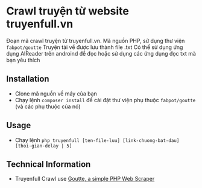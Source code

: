 # Crawl truyện từ website truyenfull.vn

Đoạn mã crawl truyện từ truyenfull.vn. Mã nguồn PHP, sử dụng thư viện `fabpot/goutte` Truyện tải về được lưu thành file .txt Có thể sử dụng ứng dụng AlReader trên androind để đọc hoặc sử dụng các ứng dụng đọc txt mà bạn yêu thích

## Installation

- Clone mã nguồn về máy của bạn
- Chạy lệnh `composer install` để cài đặt thư viện phụ thuộc `fabpot/goutte` (và các phụ thuộc của nó)

## Usage

- Chạy lệnh `php truyenfull [ten-file-luu] [link-chuong-bat-dau] [thoi-gian-delay | 5]`

## Technical Information

- Truyenfull Crawl use [Goutte, a simple PHP Web Scraper](https://github.com/FriendsOfPHP/Goutte)
